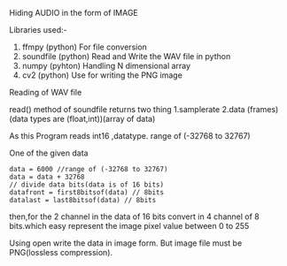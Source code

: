 Hiding AUDIO in the form of IMAGE

Libraries used:-

1. ffmpy (python)
  For file conversion
2. soundfile (python)
  Read and Write the WAV file in python
3. numpy (pyhton)
  Handling N dimensional array
4. cv2 (python)
  Use for writing the PNG image
  
Reading of WAV file

read() method of soundfile returns two thing 
1.samplerate
2.data (frames)(data types are (float,int))(array of data)

As this Program reads int16 ,datatype. range of (-32768 to 32767)

One of the given data

	data = 6000 //range of (-32768 to 32767)
	data = data + 32768
	// divide data bits(data is of 16 bits)
	datafront = first8bitsof(data) // 8bits
	datalast = last8bitsof(data) // 8bits
	
then,for the 2 channel in the data of 16 bits convert in 4 channel of 8 bits.which easy represent the image pixel value between 0 to 255

Using open write the data in image form. But image file must be PNG(lossless compression).


	

  






